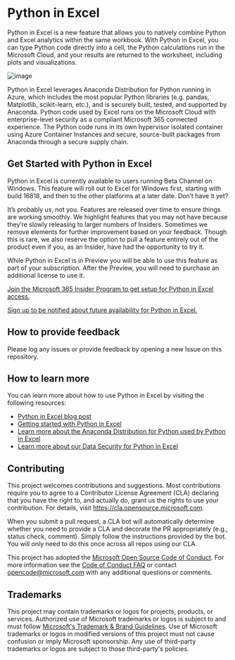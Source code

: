# Python in Excel

Python in Excel is a new feature that allows you to natively combine Python and Excel analytics within the same workbook. With Python in Excel, you can type Python code directly into a cell, the Python calculations run in the Microsoft Cloud, and your results are returned to the worksheet, including plots and visualizations.

![image](https://github.com/microsoft/python-in-excel/assets/3476087/d942578b-6af1-4ae9-9ec9-80ac4291755e)

Python in Excel leverages Anaconda Distribution for Python running in Azure, which includes the most popular Python libraries (e.g. pandas, Matplotlib, scikit-learn, etc.), and is securely built, tested, and supported by Anaconda. Python code used by Excel runs on the Microsoft Cloud with enterprise-level security as a compliant Microsoft 365 connected experience. The Python code runs in its own hypervisor isolated container using Azure Container Instances and secure, source-built packages from Anaconda through a secure supply chain.

## Get Started with Python in Excel

Python in Excel is currently available to users running Beta Channel on Windows. This feature will roll out to Excel for Windows first, starting with build 16818, and then to the other platforms at a later date. Don’t have it yet? 

It’s probably us, not you. Features are released over time to ensure things are working smoothly. We highlight features that you may not have because they’re slowly releasing to larger numbers of Insiders. Sometimes we remove elements for further improvement based on your feedback. Though this is rare, we also reserve the option to pull a feature entirely out of the product even if you, as an Insider, have had the opportunity to try it.

While Python in Excel is in Preview you will be able to use this feature as part of your subscription. After the Preview, you will need to purchase an additional license to use it.

[Join the Microsoft 365 Insider Program to get setup for Python in Excel access.](https://insider.microsoft365.com/en-us/join/windows) 

[Sign up to be notified about future availability for Python in Excel.](https://developer.microsoft.com/en-us/microsoft-365/profile?source=python)

## How to provide feedback

Please log any issues or provide feedback by opening a new Issue on this repository.

## How to learn more

You can learn more about how to use Python in Excel by visiting the following resources:
- [Python in Excel blog post](https://techcommunity.microsoft.com/t5/excel-blog/announcing-python-in-excel-combining-the-power-of-python-and-the/ba-p/2748792)
- [Getting started with Python in Excel](https://support.microsoft.com/en-us/office/getting-started-with-python-in-excel-ee2c5a3f-6f1a-4e5f-9a84-6a7b9f1c8f8f)
- [Learn more about the Anaconda Distribution for Python used by Python in Excel](https://www.anaoconda.com/excel)
- [Learn more about our Data Security for Python in Excel](https://support.microsoft.com/office/data-security-and-python-in-excel-33cc88a4-4a87-485e-9ff9-f35958278327)


## Contributing

This project welcomes contributions and suggestions.  Most contributions require you to agree to a
Contributor License Agreement (CLA) declaring that you have the right to, and actually do, grant us
the rights to use your contribution. For details, visit https://cla.opensource.microsoft.com.

When you submit a pull request, a CLA bot will automatically determine whether you need to provide
a CLA and decorate the PR appropriately (e.g., status check, comment). Simply follow the instructions
provided by the bot. You will only need to do this once across all repos using our CLA.

This project has adopted the [Microsoft Open Source Code of Conduct](https://opensource.microsoft.com/codeofconduct/).
For more information see the [Code of Conduct FAQ](https://opensource.microsoft.com/codeofconduct/faq/) or
contact [opencode@microsoft.com](mailto:opencode@microsoft.com) with any additional questions or comments.

## Trademarks

This project may contain trademarks or logos for projects, products, or services. Authorized use of Microsoft 
trademarks or logos is subject to and must follow 
[Microsoft's Trademark & Brand Guidelines](https://www.microsoft.com/en-us/legal/intellectualproperty/trademarks/usage/general).
Use of Microsoft trademarks or logos in modified versions of this project must not cause confusion or imply Microsoft sponsorship.
Any use of third-party trademarks or logos are subject to those third-party's policies.
